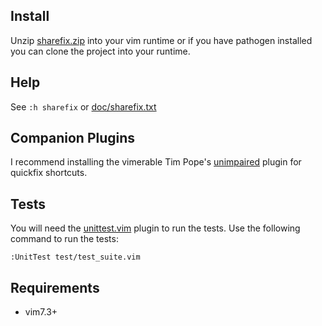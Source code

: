 ## Install

Unzip
[sharefix.zip](http://www.vim.org/scripts/script.php?script_id=4098)
into your vim runtime or if you have pathogen installed you can clone
the project into your runtime.

## Help

See `:h sharefix` or
[doc/sharefix.txt](https://github.com/samiconductor/vim-sharefix/doc/sharefix.txt)

## Companion Plugins

I recommend installing the vimerable Tim Pope's
[unimpaired](https://github.com/tpope/vim-unimpaired) plugin for
quickfix shortcuts.

## Tests

You will need the
[unittest.vim](https://github.com/h1mesuke/vim-unittest) plugin to run
the tests. Use the following command to run the tests:

`:UnitTest test/test_suite.vim`

## Requirements

* vim7.3+
